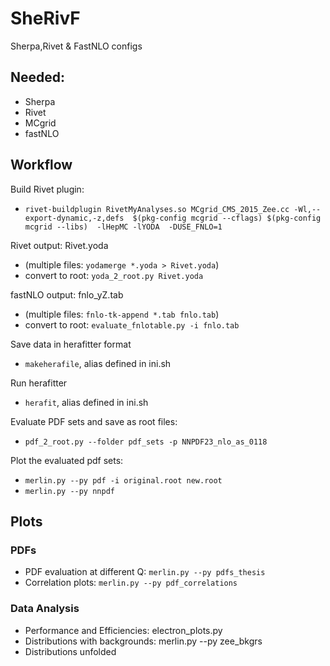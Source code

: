 # SheRivF
Sherpa,Rivet &amp; FastNLO configs


## Needed:
* Sherpa
* Rivet
* MCgrid
* fastNLO


## Workflow
Build Rivet plugin:
* `rivet-buildplugin RivetMyAnalyses.so MCgrid_CMS_2015_Zee.cc -Wl,--export-dynamic,-z,defs  $(pkg-config mcgrid --cflags) $(pkg-config mcgrid --libs)  -lHepMC -lYODA  -DUSE_FNLO=1`

Rivet output: Rivet.yoda
* (multiple files: `yodamerge *.yoda > Rivet.yoda`)
* convert to root: `yoda_2_root.py Rivet.yoda`

fastNLO output: fnlo_yZ.tab
* (multiple files: `fnlo-tk-append *.tab fnlo.tab`)
* convert to root: `evaluate_fnlotable.py -i fnlo.tab`


Save data in herafitter format
* `makeherafile`, alias defined in ini.sh

Run herafitter
* `herafit`, alias defined in ini.sh

Evaluate PDF sets and save as root files:
* `pdf_2_root.py --folder pdf_sets -p NNPDF23_nlo_as_0118`


Plot the evaluated pdf sets:
* `merlin.py --py pdf -i original.root new.root`
* `merlin.py --py nnpdf`



## Plots
### PDFs
* PDF evaluation at different Q: `merlin.py --py pdfs_thesis`
* Correlation plots: `merlin.py --py pdf_correlations`

### Data Analysis
* Performance and Efficiencies: electron_plots.py
* Distributions with backgrounds: merlin.py --py zee_bkgrs
* Distributions unfolded

